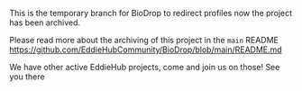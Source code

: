 This is the temporary branch for BioDrop to redirect profiles now the project has been archived.

Please read more about the archiving of this project in the `main` README https://github.com/EddieHubCommunity/BioDrop/blob/main/README.md

We have other active EddieHub projects, come and join us on those! See you there
